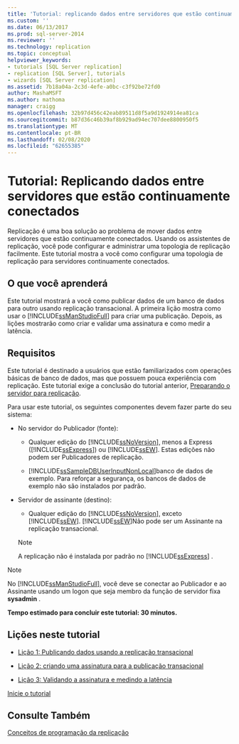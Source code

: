 ```yaml
---
title: 'Tutorial: replicando dados entre servidores que estão continuamente conectados | Microsoft Docs'
ms.custom: ''
ms.date: 06/13/2017
ms.prod: sql-server-2014
ms.reviewer: ''
ms.technology: replication
ms.topic: conceptual
helpviewer_keywords:
- tutorials [SQL Server replication]
- replication [SQL Server], tutorials
- wizards [SQL Server replication]
ms.assetid: 7b18a04a-2c3d-4efe-a0bc-c3f92be72fd0
author: MashaMSFT
ms.author: mathoma
manager: craigg
ms.openlocfilehash: 32b97d456c42eab89511d8f5a9d1924914ea81ca
ms.sourcegitcommit: b87d36c46b39af8b929ad94ec707dee8800950f5
ms.translationtype: MT
ms.contentlocale: pt-BR
ms.lasthandoff: 02/08/2020
ms.locfileid: "62655385"
---
```

# <a name="tutorial-replicating-data-between-continuously-connected-servers"></a>Tutorial: Replicando dados entre servidores que estão continuamente conectados
  Replicação é uma boa solução ao problema de mover dados entre servidores que estão continuamente conectados. Usando os assistentes de replicação, você pode configurar e administrar uma topologia de replicação facilmente. Este tutorial mostra a você como configurar uma topologia de replicação para servidores continuamente conectados.  
  
## <a name="what-you-will-learn"></a>O que você aprenderá  
 Este tutorial mostrará a você como publicar dados de um banco de dados para outro usando replicação transacional. A primeira lição mostra como usar o [!INCLUDE[ssManStudioFull](../../includes/ssmanstudiofull-md.md)] para criar uma publicação. Depois, as lições mostrarão como criar e validar uma assinatura e como medir a latência.  
  
## <a name="requirements"></a>Requisitos  
 Este tutorial é destinado a usuários que estão familiarizados com operações básicas de banco de dados, mas que possuem pouca experiência com replicação. Este tutorial exige a conclusão do tutorial anterior, [Preparando o servidor para replicação](tutorial-preparing-the-server-for-replication.md).  
  
 Para usar este tutorial, os seguintes componentes devem fazer parte do seu sistema:  
  
-   No servidor do Publicador (fonte):  
  
    -   Qualquer edição do [!INCLUDE[ssNoVersion](../../includes/ssnoversion-md.md)], menos a Express ([!INCLUDE[ssExpress](../../includes/ssexpress-md.md)]) ou [!INCLUDE[ssEW](../../includes/ssew-md.md)]. Estas edições não podem ser Publicadores de replicação.  
  
    -   [!INCLUDE[ssSampleDBUserInputNonLocal](../../includes/sssampledbuserinputnonlocal-md.md)]banco de dados de exemplo. Para reforçar a segurança, os bancos de dados de exemplo não são instalados por padrão.  
  
-   Servidor de assinante (destino):  
  
    -   Qualquer edição do [!INCLUDE[ssNoVersion](../../includes/ssnoversion-md.md)], exceto [!INCLUDE[ssEW](../../includes/ssew-md.md)]. [!INCLUDE[ssEW](../../includes/ssew-md.md)]Não pode ser um Assinante na replicação transacional.  
  
    > [!NOTE]  
    >  A replicação não é instalada por padrão no [!INCLUDE[ssExpress](../../includes/ssexpress-md.md)] .  
  
> [!NOTE]  
>  No [!INCLUDE[ssManStudioFull](../../includes/ssmanstudiofull-md.md)], você deve se conectar ao Publicador e ao Assinante usando um logon que seja membro da função de servidor fixa **sysadmin** .  
  
 **Tempo estimado para concluir este tutorial: 30 minutos.**  
  
## <a name="lessons-in-this-tutorial"></a>Lições neste tutorial  
  
-   [Lição 1: Publicando dados usando a replicação transacional](lesson-1-publishing-data-using-transactional-replication.md)  
  
-   [Lição 2: criando uma assinatura para a publicação transacional](lesson-2-creating-a-subscription-to-the-transactional-publication.md)  
  
-   [Lição 3: Validando a assinatura e medindo a latência](lesson-3-validating-the-subscription-and-measuring-latency.md)  
  
 [Inicie o tutorial](transactional/transactional-replication.md)  
  
## <a name="see-also"></a>Consulte Também  
 [Conceitos de programação da replicação](concepts/replication-programming-concepts.md)  
  
  
